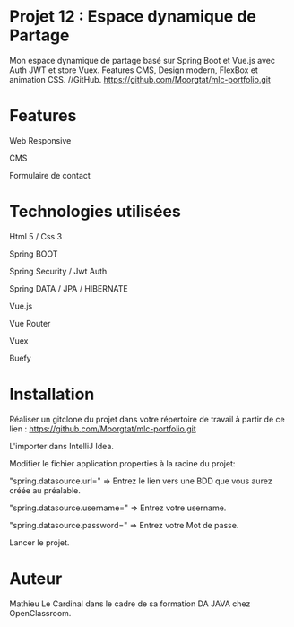 # Projet 12 : Espace dynamique de Partage
Mon espace dynamique de partage basé sur Spring Boot et Vue.js avec Auth JWT et store Vuex. Features CMS, Design modern, FlexBox et animation CSS. //GitHub. https://github.com/Moorgtat/mlc-portfolio.git

# Features
Web Responsive

CMS

Formulaire de contact

# Technologies utilisées
Html 5 / Css 3

Spring BOOT

Spring Security / Jwt Auth

Spring DATA / JPA / HIBERNATE

Vue.js

Vue Router

Vuex

Buefy

# Installation
Réaliser un gitclone du projet dans votre répertoire de travail à partir de ce lien : 
https://github.com/Moorgtat/mlc-portfolio.git

L'importer dans IntelliJ Idea. 

Modifier le fichier application.properties à la racine du projet: 

"spring.datasource.url=" => Entrez le lien vers une BDD que vous aurez créée au préalable. 

"spring.datasource.username=" => Entrez votre username.

"spring.datasource.password=" => Entrez votre Mot de passe.

Lancer le projet.

# Auteur
Mathieu Le Cardinal dans le cadre de sa formation DA JAVA chez OpenClassroom.
